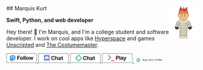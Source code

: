 <img src="rhema.gif" align=right />
## Marquis Kurt

**Swift, Python, and web developer**

Hey there! :wave: I'm Marquis, and I'm a college student and software developer. I work on cool apps like [Hyperspace][hyper] and games [Unscripted][uvn] and [The Costumemaster][costume].

<a href="https://mastodon.social/@alicerunsonfedora">
    <img src="https://raw.githubusercontent.com/alicerunsonfedora/alicerunsonfedora/master/buttons/masto.svg" width="80px" alt="Follow on Mastodon"/>
</a>
<a href="https://chatwith.marquiskurt.net">
    <img src="https://raw.githubusercontent.com/alicerunsonfedora/alicerunsonfedora/master/buttons/discord.svg" width="80px" alt="Chat on Discord"/>
</a>
<a href="https://app.element.io/#/user/@ubunturox104:matrix.org">
    <img src="https://raw.githubusercontent.com/alicerunsonfedora/alicerunsonfedora/master/buttons/matrix.svg" width="80px" alt="Chat on Matrix"/>
</a>
<a href="https://unscripted.marquiskurt.net">
    <img src="https://raw.githubusercontent.com/alicerunsonfedora/alicerunsonfedora/master/buttons/uvn.svg" width="80px" alt="Play Unscripted"/>
</a>
<a href="https://ko-fi.com/marquiskurt">
    <img src="https://raw.githubusercontent.com/alicerunsonfedora/alicerunsonfedora/master/buttons/kofi.png" width="80px" alt="Buy me a coffee"/>
</a>

<!-- Links -->
[hyper]: https://hyperspace.marquiskurt.net
[uvn]: https://unscripted.marquiskurt.net
[costume]: https://costumemaster.marquiskurt.net
